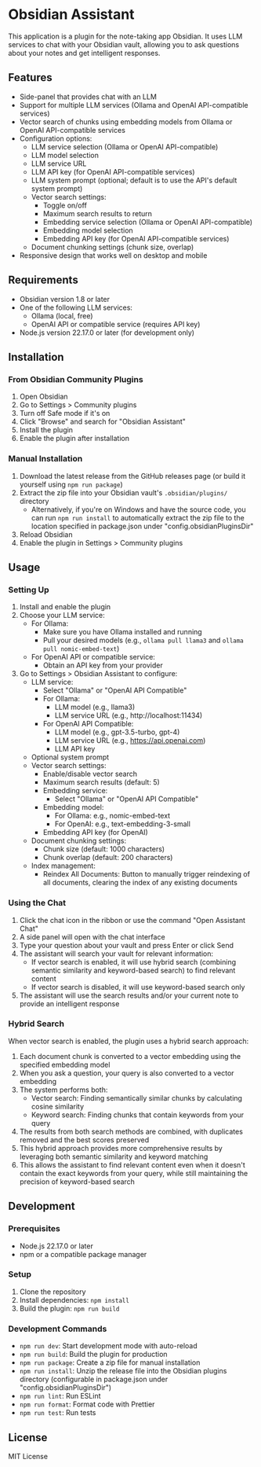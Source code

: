 # Obsidian Assistant

This application is a plugin for the note-taking app Obsidian. It uses LLM services to chat with your Obsidian vault, allowing you to ask questions about your notes and get intelligent responses.

## Features

- Side-panel that provides chat with an LLM
- Support for multiple LLM services (Ollama and OpenAI API-compatible services)
- Vector search of chunks using embedding models from Ollama or OpenAI API-compatible services
- Configuration options:
  - LLM service selection (Ollama or OpenAI API-compatible)
  - LLM model selection
  - LLM service URL
  - LLM API key (for OpenAI API-compatible services)
  - LLM system prompt (optional; default is to use the API's default system prompt)
  - Vector search settings:
    - Toggle on/off
    - Maximum search results to return
    - Embedding service selection (Ollama or OpenAI API-compatible)
    - Embedding model selection
    - Embedding API key (for OpenAI API-compatible services)
  - Document chunking settings (chunk size, overlap)
- Responsive design that works well on desktop and mobile

## Requirements

- Obsidian version 1.8 or later
- One of the following LLM services:
  - Ollama (local, free)
  - OpenAI API or compatible service (requires API key)
- Node.js version 22.17.0 or later (for development only)

## Installation

### From Obsidian Community Plugins

1. Open Obsidian
2. Go to Settings > Community plugins
3. Turn off Safe mode if it's on
4. Click "Browse" and search for "Obsidian Assistant"
5. Install the plugin
6. Enable the plugin after installation

### Manual Installation

1. Download the latest release from the GitHub releases page (or build it yourself using `npm run package`)
2. Extract the zip file into your Obsidian vault's `.obsidian/plugins/` directory
   - Alternatively, if you're on Windows and have the source code, you can run `npm run install` to automatically extract the zip file to the location specified in package.json under "config.obsidianPluginsDir"
3. Reload Obsidian
4. Enable the plugin in Settings > Community plugins

## Usage

### Setting Up

1. Install and enable the plugin
2. Choose your LLM service:
   - For Ollama:
     - Make sure you have Ollama installed and running
     - Pull your desired models (e.g., `ollama pull llama3` and `ollama pull nomic-embed-text`)
   - For OpenAI API or compatible service:
     - Obtain an API key from your provider
3. Go to Settings > Obsidian Assistant to configure:
   - LLM service:
     - Select "Ollama" or "OpenAI API Compatible"
     - For Ollama:
       - LLM model (e.g., llama3)
       - LLM service URL (e.g., http://localhost:11434)
     - For OpenAI API Compatible:
       - LLM model (e.g., gpt-3.5-turbo, gpt-4)
       - LLM service URL (e.g., https://api.openai.com)
       - LLM API key
   - Optional system prompt
   - Vector search settings:
     - Enable/disable vector search
     - Maximum search results (default: 5)
     - Embedding service:
       - Select "Ollama" or "OpenAI API Compatible"
     - Embedding model:
       - For Ollama: e.g., nomic-embed-text
       - For OpenAI: e.g., text-embedding-3-small
     - Embedding API key (for OpenAI)
   - Document chunking settings:
     - Chunk size (default: 1000 characters)
     - Chunk overlap (default: 200 characters)
   - Index management:
     - Reindex All Documents: Button to manually trigger reindexing of all documents, clearing the index of any existing documents

### Using the Chat

1. Click the chat icon in the ribbon or use the command "Open Assistant Chat"
2. A side panel will open with the chat interface
3. Type your question about your vault and press Enter or click Send
4. The assistant will search your vault for relevant information:
   - If vector search is enabled, it will use hybrid search (combining semantic similarity and keyword-based search) to find relevant content
   - If vector search is disabled, it will use keyword-based search only
5. The assistant will use the search results and/or your current note to provide an intelligent response

### Hybrid Search

When vector search is enabled, the plugin uses a hybrid search approach:

1. Each document chunk is converted to a vector embedding using the specified embedding model
2. When you ask a question, your query is also converted to a vector embedding
3. The system performs both:
   - Vector search: Finding semantically similar chunks by calculating cosine similarity
   - Keyword search: Finding chunks that contain keywords from your query
4. The results from both search methods are combined, with duplicates removed and the best scores preserved
5. This hybrid approach provides more comprehensive results by leveraging both semantic similarity and keyword matching
6. This allows the assistant to find relevant content even when it doesn't contain the exact keywords from your query, while still maintaining the precision of keyword-based search

## Development

### Prerequisites

- Node.js 22.17.0 or later
- npm or a compatible package manager

### Setup

1. Clone the repository
2. Install dependencies: `npm install`
3. Build the plugin: `npm run build`

### Development Commands

- `npm run dev`: Start development mode with auto-reload
- `npm run build`: Build the plugin for production
- `npm run package`: Create a zip file for manual installation
- `npm run install`: Unzip the release file into the Obsidian plugins directory (configurable in package.json under "config.obsidianPluginsDir")
- `npm run lint`: Run ESLint
- `npm run format`: Format code with Prettier
- `npm run test`: Run tests

## License

MIT License
